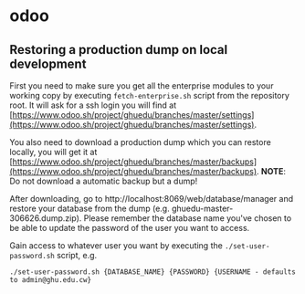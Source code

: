 # odoo

## Restoring a production dump on local development

First you need to make sure you get all the enterprise modules to your working copy by executing `fetch-enterprise.sh` script from the repository root. It will ask for a ssh login you will find at [https://www.odoo.sh/project/ghuedu/branches/master/settings](https://www.odoo.sh/project/ghuedu/branches/master/settings).

You also need to download a production dump which you can restore locally, you will get it at [https://www.odoo.sh/project/ghuedu/branches/master/backups](https://www.odoo.sh/project/ghuedu/branches/master/backups). **NOTE**: Do not download a automatic backup but a dump!

After downloading, go to http://localhost:8069/web/database/manager and restore your database from the dump (e.g. ghuedu-master-306626.dump.zip). Please remember the database name you've chosen to be able to update the password of the user you want to access.

Gain access to whatever user you want by executing the `./set-user-password.sh` script, e.g. 
```
./set-user-password.sh {DATABASE_NAME} {PASSWORD} {USERNAME - defaults to admin@ghu.edu.cw}
```
